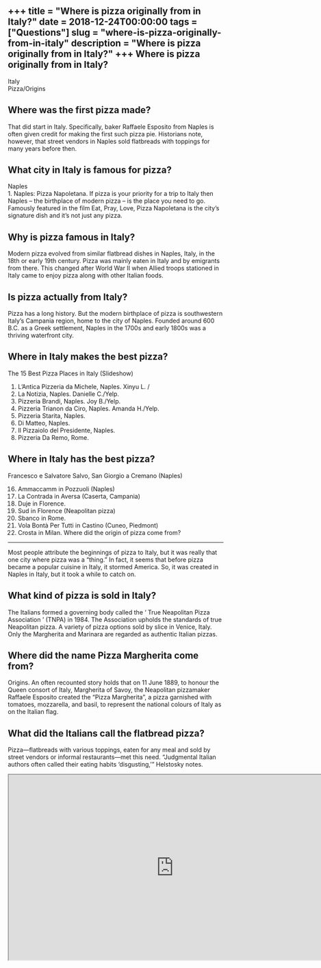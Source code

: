 +++
title = "Where is pizza originally from in Italy?"
date = 2018-12-24T00:00:00
tags = ["Questions"]
slug = "where-is-pizza-originally-from-in-italy"
description = "Where is pizza originally from in Italy?"
+++
Where is pizza originally from in Italy?
----------------------------------------

Italy  
Pizza/Origins

Where was the first pizza made?
-------------------------------

That did start in Italy. Specifically, baker Raffaele Esposito from Naples is often given credit for making the first such pizza pie. Historians note, however, that street vendors in Naples sold flatbreads with toppings for many years before then.

What city in Italy is famous for pizza?
---------------------------------------

Naples  
1\. Naples: Pizza Napoletana. If pizza is your priority for a trip to Italy then Naples – the birthplace of modern pizza – is the place you need to go. Famously featured in the film Eat, Pray, Love, Pizza Napoletana is the city’s signature dish and it’s not just any pizza.

Why is pizza famous in Italy?
-----------------------------

Modern pizza evolved from similar flatbread dishes in Naples, Italy, in the 18th or early 19th century. Pizza was mainly eaten in Italy and by emigrants from there. This changed after World War II when Allied troops stationed in Italy came to enjoy pizza along with other Italian foods.

Is pizza actually from Italy?
-----------------------------

Pizza has a long history. But the modern birthplace of pizza is southwestern Italy’s Campania region, home to the city of Naples. Founded around 600 B.C. as a Greek settlement, Naples in the 1700s and early 1800s was a thriving waterfront city.

Where in Italy makes the best pizza?
------------------------------------

The 15 Best Pizza Places in Italy (Slideshow)

1. L’Antica Pizzeria da Michele, Naples. Xinyu L. /
2. La Notizia, Naples. Danielle C./Yelp.
3. Pizzeria Brandi, Naples. Joy B./Yelp.
4. Pizzeria Trianon da Ciro, Naples. Amanda H./Yelp.
5. Pizzeria Starita, Naples.
6. Di Matteo, Naples.
7. Il Pizzaiolo del Presidente, Naples.
8. Pizzeria Da Remo, Rome.

Where in Italy has the best pizza?
----------------------------------

Francesco e Salvatore Salvo, San Giorgio a Cremano (Naples)

16. Ammaccamm in Pozzuoli (Naples)
17. La Contrada in Aversa (Caserta, Campania)
18. Duje in Florence.
19. Sud in Florence (Neapolitan pizza)
20. Sbanco in Rome.
21. Vola Bontà Per Tutti in Castino (Cuneo, Piedmont)
22. Crosta in Milan.
Where did the origin of pizza come from?
----------------------------------------

Most people attribute the beginnings of pizza to Italy, but it was really that one city where pizza was a “thing.” In fact, it seems that before pizza became a popular cuisine in Italy, it stormed America. So, it was created in Naples in Italy, but it took a while to catch on.

What kind of pizza is sold in Italy?
------------------------------------

The Italians formed a governing body called the ‘ True Neapolitan Pizza Association ’ (TNPA) in 1984. The Association upholds the standards of true Neapolitan pizza. A variety of pizza options sold by slice in Venice, Italy. Only the Margherita and Marinara are regarded as authentic Italian pizzas.

Where did the name Pizza Margherita come from?
----------------------------------------------

Origins. An often recounted story holds that on 11 June 1889, to honour the Queen consort of Italy, Margherita of Savoy, the Neapolitan pizzamaker Raffaele Esposito created the “Pizza Margherita”, a pizza garnished with tomatoes, mozzarella, and basil, to represent the national colours of Italy as on the Italian flag.

What did the Italians call the flatbread pizza?
-----------------------------------------------

Pizza—flatbreads with various toppings, eaten for any meal and sold by street vendors or informal restaurants—met this need. “Judgmental Italian authors often called their eating habits ‘disgusting,’” Helstosky notes.

<iframe allow="accelerometer; autoplay; clipboard-write; encrypted-media; gyroscope; picture-in-picture" allowfullscreen="" class="__youtube_prefs__  epyt-is-override  no-lazyload" data-no-lazy="1" data-origheight="433" data-origwidth="770" data-skipgform_ajax_framebjll="" height="433" id="_ytid_68737" loading="lazy" src="https://www.youtube.com/embed/N9GyouuKjE8?enablejsapi=1&autoplay=0&cc_load_policy=0&cc_lang_pref=&iv_load_policy=1&loop=0&modestbranding=0&rel=1&fs=1&playsinline=0&autohide=2&theme=dark&color=red&controls=1&" title="YouTube player" width="770"></iframe>